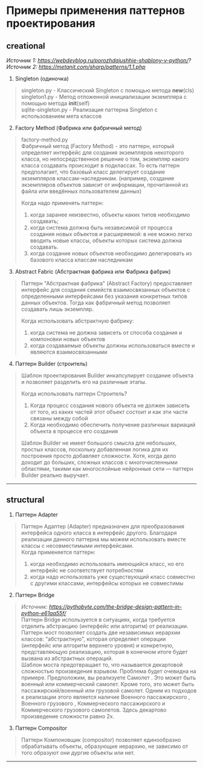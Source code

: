 # Примеры применения паттернов проектирования

## creational

*Источник 1: https://webdevblog.ru/porozhdajushhie-shablony-v-python/?*
*Источник 2: https://metanit.com/sharp/patterns/1.1.php*

1) Singleton (одиночка)
> singleton.py - Классический Singleton с помощью метода __new__(cls)  
> singleton1.py - Метод отложенной инициализации экземпляра с помощью метода __init__(self)  
> sqlite-singleton.py - Реализация паттерна Singleton с использованием мета классов  

2) Factory Method (Фабрика или фабричный метод)
> factory-method.py  
> Фабричный метод (Factory Method) - это паттерн, который определяет интерфейс для создания экземпляров некоторого класса, но непосредственное решение о том, экземпляр какого класса создавать происходит в подклассах. То есть паттерн предполагает, что базовый класс делегирует создание экземпляров классам-наследникам. (например, создание экземпляров объектов зависит от информации, прочитанной из файла или введённых пользователем данных)   
> 
> Когда надо применять паттерн:  
> 
> 1) когда заранее неизвестно, объекты каких типов необходимо создавать;
> 2) когда система должна быть независимой от процесса создания новых объектов и расширяемой: 
> в нее можно легко вводить новые классы, объекты которых система должна создавать.
> 3) когда создание новых объектов необходимо делегировать из базового класса классам наследникам

3) Abstract Fabric (Абстрактная фабрика или Фабрика фабрик)
> Паттерн "Абстрактная фабрика" (Abstract Factory) предоставляет интерфейс для создания семейств взаимосвязанных объектов с определенными интерфейсами без указания конкретных типов данных объектов. Тогда как фабричный метод позволяет создавать лишь экземпляр.  
>
>    Когда использовать абстрактную фабрику:  
>
>    1) когда система не должна зависеть от способа создания и компоновки новых объектов  
>    2) когда создаваемые объекты должны использоваться вместе и являются взаимосвязанными  

4) Паттерн Builder (строитель)
> Шаблон проектирования Builder инкапсулирует создание объекта и позволяет разделить его на различные этапы.  
> 
> Когда использовать паттерн Строитель?  
> 
> 1) Когда процесс создания нового объекта не должен зависеть от того, из каких частей этот объект состоит и как эти части связаны между собой  
> 2) Когда необходимо обеспечить получение различных вариаций объекта в процессе его создания  
> 
> Шаблон Builder не имеет большого смысла для небольших, простых классов, поскольку добавленная логика для их построения просто добавляет сложности.
> Хотя, когда дело доходит до больших, сложных классов с многочисленными областями, такими как многослойные нейронные сети — паттерн Builder реально выручает.

---

## structural
1) Паттерн Adapter
> Паттерн Адаптер (Adapter) предназначен для преобразования интерфейса одного класса в интерфейс другого. Благодаря реализации данного паттерна мы можем использовать вместе классы с несовместимыми интерфейсами.  
> Когда применяется паттерн:  
> 1) когда необходимо использовать имеющийся класс, но его интерфейс не соответствует потребностям  
> 2) когда надо использовать уже существующий класс совместно с другими классами, интерфейсы которых не совместимы

2) Паттерн Bridge
> *Источник: https://pythobyte.com/the-bridge-design-pattern-in-python-e61aa55f/*  
> Паттерн Bridge используется в ситуациях, когда требуется отделить абстракцию (интерфейс или алгоритм) от реализации. Паттерн мост позволяет создать две независимых иерархии классов: "абстрактную", которая определяет операции (интерфейс или алгоритм верхнего уровня) и конкретную, представляющую реализацию, которая в конечном итоге будет вызвана из абстрактных операций.  
> Шаблон моста предотвращает то, что называется декартовой сложностью произведения взрывом. Проблема будет очевидна на примере. Предположим, вы реализуете Самолет . Это может быть военный или коммерческий самолет. Кроме того, это может быть пассажирский/военный или грузовой самолет. Одним из подходов к реализации этого является наличие Военного пассажирского , Военного грузового , Коммерческого пассажирского и Коммерческого грузового самолетов. Здесь декартово произведение сложности равно 2x.  

3) Паттерн Compositor
> Паттерн Компоновщик (compositor) позволяет единообразно обрабатывать объекты, образующие иерархию, не зависимо от того образуют они дургие объекты или нет.

---

